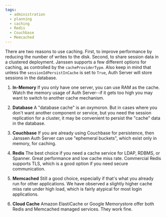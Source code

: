 ```yaml
---
tags:
  - administration
  - planning
  - caching
  - Redis
  - Couchbase
  - Memcached
---
```


There are two reasons to use caching. First, to improve performance by
reducing the number of writes to the disk. Second, to share session data
in a clustered deployment. Janssen supports a few different options for
caching, as controlled by the `cacheProviderType`. Also keep in mind that unless
the `sessionIdPersistInCache` is set to `True`, Auth Server will store sessions
in the database.

1. **In-Memory** If you only have one server, you can use RAM as the cache.
Watch the memory usage of Auth Server--if it gets too high you may want to
switch to another cache mechanism.

1. **Database** A "database cache" is an oxymoron. But in cases where you don't
want another component or service, but you need the session replication for a
cluster, it may be convenient to persist the "cache" data in the database.

1. **Couchbase**  If you are already using Couchbase for persistence, then
Janssen Auth Server can use "ephemeral buckets", which exist only in memory,
for caching.

1. **Redis** The best choice if you need a cache service for LDAP, RDBMS,
or Spanner. Great performance and low cache miss rate. Commercial Redis
supports TLS, which is a good option if you need secure communication.

1. **Memcached** Still a good choice, especially if that's what you already
run for other applications. We have observed a slightly higher cache miss
rate under high load, which is fairly atypical for most login applications.

1. **Cloud Cache** Amazon ElastiCache or Google Memorystore offer both Redis
and Memcached managed services. They work fine.
